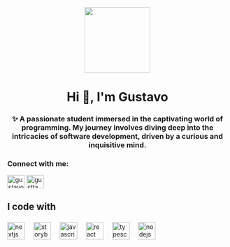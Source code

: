 <div align="center">
  <img height="150" src="https://camo.githubusercontent.com/62da68eb62b1e5f175f7d1f0191dd89a653d7908feb22d37d4a0ab07365d6791/68747470733a2f2f6d656469612e67697068792e636f6d2f6d656469612f4d3967624264396e6244724f5475314d71782f67697068792e676966](https://scontent-gru2-1.xx.fbcdn.net/v/t39.30808-6/272376413_5053390654683288_1730888549058131149_n.png?_nc_cat=109&ccb=1-7&_nc_sid=783fdb&_nc_eui2=AeHsWn70YlwIpsseftXxWXSwOzdKjSttBxU7N0qNK20HFeJFySoXjhVBVy6BZgaRMf-eFscuuuw2SfABXguLE90z&_nc_ohc=N9Lmk7o7nHEAX_lCOYA&_nc_ht=scontent-gru2-1.xx&oh=00_AfAhBiT-ikXTrMaGLv0slSafvR7HejYdrfh73gp6vaWQuQ&oe=65D861EE)](https://scontent-gru2-1.xx.fbcdn.net/v/t39.30808-6/272376413_5053390654683288_1730888549058131149_n.png?_nc_cat=109&ccb=1-7&_nc_sid=783fdb&_nc_eui2=AeHsWn70YlwIpsseftXxWXSwOzdKjSttBxU7N0qNK20HFeJFySoXjhVBVy6BZgaRMf-eFscuuuw2SfABXguLE90z&_nc_ohc=N9Lmk7o7nHEAX_lCOYA&_nc_ht=scontent-gru2-1.xx&oh=00_AfAhBiT-ikXTrMaGLv0slSafvR7HejYdrfh73gp6vaWQuQ&oe=65D861EE"  />
</div>

<h1 align="center">Hi 👋, I'm Gustavo</h1>
<h3 align="center">✨ A passionate student immersed in the captivating world of programming. My journey involves diving deep into the intricacies of software development, driven by a curious and inquisitive mind.</h3>

<h3 align="left">Connect with me:</h3>
<p align="left">
<a href="[https://linkedin.com/in/gustavo rizerio](https://www.linkedin.com/in/gustavo-rizerio/)" target="blank"><img align="center" src="https://raw.githubusercontent.com/rahuldkjain/github-profile-readme-generator/master/src/images/icons/Social/linked-in-alt.svg" alt="gustavo rizerio" height="30" width="40" /></a>
<a href="https://instagram.com/gustta_rizerio" target="blank"><img align="center" src="https://raw.githubusercontent.com/rahuldkjain/github-profile-readme-generator/master/src/images/icons/Social/instagram.svg" alt="gustta_rizerio" height="30" width="40" /></a>
</p>

###

<h2 align="left">I code with</h2>

###

<div align="left">
  <img src="https://cdn.jsdelivr.net/gh/devicons/devicon/icons/html5/html5-original.svg" height="40" alt="nextjs logo"  />
  <img width="12" />
  <img src="https://cdn.jsdelivr.net/gh/devicons/devicon/icons/css3/css3-original.svg" height="40" alt="storybook logo"  />
  <img width="12" />
  <img src="https://cdn.jsdelivr.net/gh/devicons/devicon/icons/javascript/javascript-original.svg" height="40" alt="javascript logo"  />
  <img width="12" />
  <img src="https://cdn.jsdelivr.net/gh/devicons/devicon/icons/react/react-original.svg" height="40" alt="react logo"  />
  <img width="12" />
  <img src="https://cdn.jsdelivr.net/gh/devicons/devicon/icons/php/php-plain.svg" height="40" alt="typescript logo"  />
  <img width="12" />
  <img src="https://cdn.jsdelivr.net/gh/devicons/devicon/icons/mysql/mysql-original-wordmark.svg" height="40" alt="nodejs logo"  />
  <img width="12" />
</div>

###
